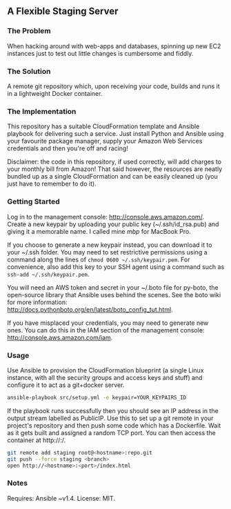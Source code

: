 ## A Flexible Staging Server

### The Problem

When hacking around with web-apps and databases, spinning up new EC2 instances
just to test out little changes is cumbersome and fiddly.

### The Solution

A remote git repository which, upon receiving your code, builds and
runs it in a lightweight Docker container.

### The Implementation

This repository has a suitable CloudFormation template and Ansible playbook for
delivering such a service. Just install Python and Ansible using your favourite package
manager, supply your Amazon Web Services credentials and then you're off and
racing!

Disclaimer: the code in this repository, if used correctly, will add charges to
your monthly bill from Amazon! That said however, the resources are neatly
bundled up as a single CloudFormation and can be easily cleaned up (you just
have to remember to do it).

### Getting Started

Log in to the management console: http://console.aws.amazon.com/. Create a new
keypair by uploading your public key (~/.ssh/id_rsa.pub) and giving it a
memorable name. I called mine *mbp* for MacBook Pro.

If you choose to generate a new keypair instead, you can download it to your
~/.ssh folder. You may need to set restrictive permissions using a command along
the lines of `chmod 0600 ~/.ssh/keypair.pem`. For convenience, also add this key
to your SSH agent using a command such as `ssh-add ~/.ssh/keypair.pem`.

You will need an AWS token and secret in your ~/.boto file for py-boto, the
open-source library that Ansible uses behind the scenes. See the boto wiki for
more information: http://docs.pythonboto.org/en/latest/boto_config_tut.html.

If you have misplaced your credentials, you may need to generate new ones. You
can do this in the IAM section of the management console:
http://console.aws.amazon.com/iam.

### Usage

Use Ansible to provision the CloudFormation blueprint (a single Linux instance,
with all the security groups and access keys and stuff) and configure it to act
as a git+docker server.

```bash
ansible-playbook src/setup.yml -e keypair=YOUR_KEYPAIRS_ID
```

If the playbook runs successfully then you should see an IP address in the
output stream labelled as PublicIP.  Use this to set up a git remote in your
project's repository and then push some code which has a Dockerfile. Wait as it
gets built and assigned a random TCP port. You can then access the container at
http://<instance-ip>:<port>/.

```bash
git remote add staging root@<hostname>:repo.git
git push --force staging <branch>
open http://<hostname>:<port>/index.html
```

### Notes

Requires: Ansible ~v1.4.
License: MIT.
